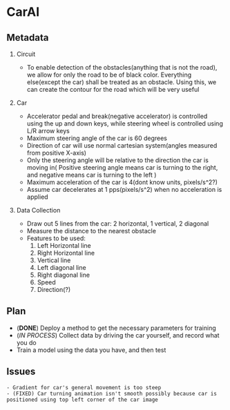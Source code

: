# CarAI

## Metadata

 1. Circuit

	- To enable detection of the obstacles(anything that is not the road), we allow for only the road to be of black color. Everything else(except the car) shall be treated as an obstacle. Using this, we can create the contour for the road which will be very useful

 2. Car
	
	- Accelerator pedal and break(negative accelerator) is controlled using the up and down keys, while steering wheel is controlled using L/R arrow keys 
	- Maximum steering angle of the car is 60 degrees
	- Direction of car will use normal cartesian system(angles measured from positive X-axis)
	- Only the steering angle will be relative to the direction the car is moving in( Positive steering angle means car is turning to the right, and negative means car is turning to the left )
	- Maximum acceleration of the car is 4(dont know units, pixels/s^2?)
	- Assume car decelerates at 1 pps(pixels/s^2) when no acceleration is applied

3. Data Collection

	- Draw out 5 lines from the car: 2 horizontal, 1 vertical, 2 diagonal
	- Measure the distance to the nearest obstacle
	- Features to be used:
		1. Left Horizontal line
		2. Right Horizontal line
		3. Vertical line
		4. Left diagonal line
		5. Right diagonal line
		6. Speed
		7. Direction(?)
		
## Plan

- (**DONE**) Deploy a method to get the necessary parameters for training
- (*IN PROCESS*) Collect data by driving the car yourself, and record what you do
- Train a model using the data you have, and then test
## Issues

	- Gradient for car's general movement is too steep
	- (FIXED) Car turning animation isn't smooth possibly because car is positioned using top left corner of the car image 	
